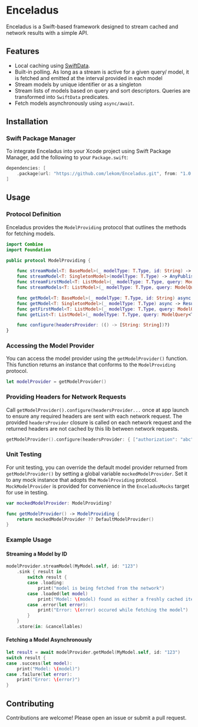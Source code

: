 # Enceladus

Enceladus is a Swift-based framework designed to stream cached and network results with a simple API.

## Features

- Local caching using [SwiftData](https://developer.apple.com/xcode/swiftdata/).
- Built-in polling. As long as a stream is active for a given query/ model, it is fetched and emitted at the interval provided in each model  
- Stream models by unique identifier or as a singleton
- Stream lists of models based on query and sort descriptors. Queries are transformed into `SwiftData` predicates.
- Fetch models asynchronously using `async/await`.

## Installation

### Swift Package Manager

To integrate Enceladus into your Xcode project using Swift Package Manager, add the following to your `Package.swift`:

```swift
dependencies: [
    .package(url: "https://github.com/lekom/Enceladus.git", from: "1.0.0")
]
```

## Usage

### Protocol Definition

Enceladus provides the `ModelProviding` protocol that outlines the methods for fetching models.

```swift
import Combine
import Foundation

public protocol ModelProviding {

    func streamModel<T: BaseModel>(_ modelType: T.Type, id: String) -> AnyPublisher<ModelQueryResult<T>, Never>
    func streamModel<T: SingletonModel>(modelType: T.Type) -> AnyPublisher<ModelQueryResult<T>, Never>
    func streamFirstModel<T: ListModel>(_ modelType: T.Type, query: ModelQuery<T>?, sortDescriptors: [SortDescriptor<T>]?) -> AnyPublisher<ModelQueryResult<T>, Never>
    func streamModels<T: ListModel>(_ modelType: T.Type, query: ModelQuery<T>?, limit: Int?, sortDescriptors: [SortDescriptor<T>]?) -> AnyPublisher<ListQueryResult<T>, Never>

    func getModel<T: BaseModel>(_ modelType: T.Type, id: String) async -> Result<T, Error>
    func getModel<T: SingletonModel>(_ modelType: T.Type) async -> Result<T, Error>
    func getFirstModel<T: ListModel>(_ modelType: T.Type, query: ModelQuery<T>?, sortDescriptors: [SortDescriptor<T>]?) async -> Result<T, Error>
    func getList<T: ListModel>(_ modelType: T.Type, query: ModelQuery<T>?, limit: Int?, sortDescriptors: [SortDescriptor<T>]?) async -> Result<[T], Error>

    func configure(headersProvider: (() -> [String: String])?)
}
```

### Accessing the Model Provider

You can access the model provider using the `getModelProvider()` function. This function returns an instance that conforms to the `ModelProviding` protocol.

```swift
let modelProvider = getModelProvider()
```

### Providing Headers for Network Requests

Call `getModelProvider().configure(headersProvider...` once at app launch to ensure any required headers are sent with each network request.  The provided `headersProvider` closure is called on each network request and the returned headers are not cached by this lib between network requests.

```swift
getModelProvider().configure(headersProvider: { ["authorization": "abc"] })
```

### Unit Testing

For unit testing, you can override the default model provider returned from `getModelProvider()` by setting a global variable `mockedModelProvider`.  Set it to any mock instance that adopts the `ModelProviding` protocol.  `MockModelProvider` is provided for convenience in the `EnceladusMocks` target for use in testing.

```swift
var mockedModelProvider: ModelProviding?

func getModelProvider() -> ModelProviding {
    return mockedModelProvider ?? DefaultModelProvider()
}
```

### Example Usage

#### Streaming a Model by ID

```swift
modelProvider.streamModel(MyModel.self, id: "123")
    .sink { result in
        switch result {
        case .loading:
            print("model is being fetched from the network")
        case .loaded(let model)
            print("Model: \(model) found as either a freshly cached item or result of a network request")
        case .error(let error):
            print("Error: \(error) occured while fetching the model")
        }
    }
    .store(in: &cancellables)
```

#### Fetching a Model Asynchronously

```swift
let result = await modelProvider.getModel(MyModel.self, id: "123")
switch result {
case .success(let model):
    print("Model: \(model)")
case .failure(let error):
    print("Error: \(error)")
}
```

## Contributing

Contributions are welcome! Please open an issue or submit a pull request.
